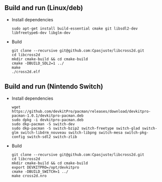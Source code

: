 Build and run (Linux/deb)
-------------------------

- Install dependencies
    ```
    sudo apt-get install build-essential cmake git libsdl2-dev libfreetype6-dev libglm-dev
    ```
- Build
    ```
    git clone --recursive git@github.com:Cpasjuste/libcross2d.git
    cd libcross2d
    mkdir cmake-build && cd cmake-build
    cmake -DBUILD_SDL2=1 ../
    make
    ./cross2d.elf
    ```


Build and run (Nintendo Switch)
-------------------------------

- Install dependencies
    ```
    wget https://github.com/devkitPro/pacman/releases/download/devkitpro-pacman-1.0.1/devkitpro-pacman.deb
    sudo dpkg -i devkitpro-pacman.deb
    sudo dkp-pacman -S switch-dev
    sudo dkp-pacman -S switch-bzip2 switch-freetype switch-glad switch-glm switch-libdrm_nouveau switch-libpng switch-mesa switch-pkg-config switch-sdl2 switch-zlib
    ```

- Build
    ```
    git clone --recursive git@github.com:Cpasjuste/libcross2d.git
    cd libcross2d
    mkdir cmake-build && cd cmake-build
    export DEVKITPRO=/opt/devkitpro
    cmake -DBUILD_SWITCH=1 ../
    make cross2d.nro
    ```